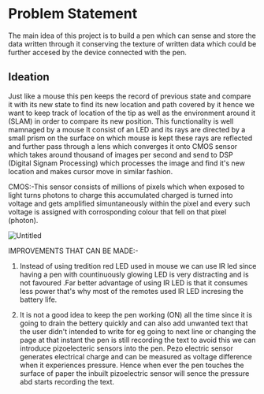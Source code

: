 # Problem Statement
The main idea of this project is to build a pen which can sense and store the data written through it conserving the texture of written data which could be further accesed by the device connected with the pen.

## Ideation
Just like a mouse this pen keeps the record of previous state and compare it with its new state to find its new location and path covered by it hence we want to keep track of location of the tip as well as the environment around it (SLAM) in order to compare its new position.
This functionality is well mamnaged by a mouse It consist of an LED and its rays are directed by a small prism on the surface on which mouse is kept these rays are reflected and further pass through a lens which converges it onto CMOS sensor which takes around thousand of images per second and send to DSP (Digital Signam Processing) which processes the image and find it's new location and makes cursor move in similar fashion.

CMOS:-This sensor consists of millions of pixels which when exposed to light turns photons to charge this accumulated charged is turned into voltage and gets amplified simuntaneously within the pixel and every such voltage is assigned with corrosponding colour that fell on that pixel (photon).

![Untitled](https://user-images.githubusercontent.com/82231782/121818501-3cffcf80-cca5-11eb-80a8-be2af08ca8fa.png)

IMPROVEMENTS THAT CAN BE MADE:-

1. Instead of using tredition red LED used in mouse we can use IR led since having a pen with countinuously glowing LED is very distracting and is not favoured .Far better advantage of using IR LED is that it consumes less power that's why most of the remotes used IR LED incresing the battery life.

2. It is not a good idea to keep the pen working (ON) all the time since it is going to drain the bettery quickly and can also add unwanted text that the user didn't intended to write for eg going to next line or changing the page at that instant the pen is still recording the text to avoid this we can introduce pizoelecteric sensors into the pen. Pezo electric sensor generates electrical charge and can be measured as voltage difference when it experiences pressure. Hence when ever the pen touches the surface of paper the inbuilt pizoelectric sensor will sence the pressure abd starts recording the text.

